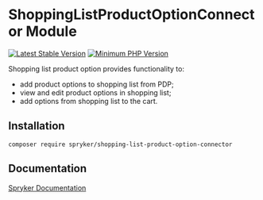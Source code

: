 # ShoppingListProductOptionConnector Module
[![Latest Stable Version](https://poser.pugx.org/spryker/shopping-list-product-option-connector/v/stable.svg)](https://packagist.org/packages/spryker/shopping-list-product-option-connector)
[![Minimum PHP Version](https://img.shields.io/badge/php-%3E%3D%208.3-8892BF.svg)](https://php.net/)

Shopping list product option provides functionality to:
 - add product options to shopping list from PDP;
 - view and edit product options in shopping list;
 - add options from shopping list to the cart.

## Installation

```
composer require spryker/shopping-list-product-option-connector
```

## Documentation

[Spryker Documentation](https://docs.spryker.com)
